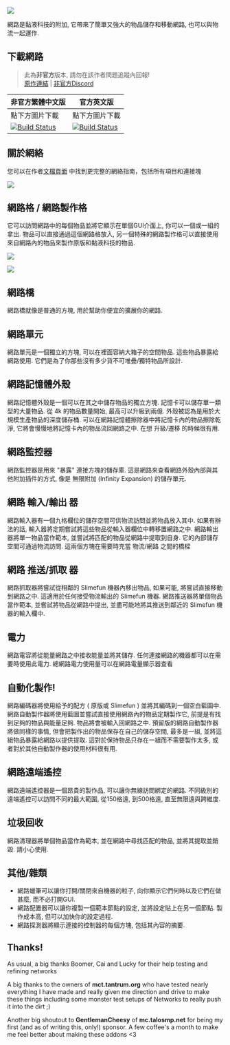 ![](https://github.com/Sefiraat/Networks/blob/master/images/logo/logo_large.png?raw=true)

網路是黏液科技的附加, 它帶來了簡單又強大的物品儲存和移動網路, 也可以與物流一起運作.

## 下載網路

> 此為**非官方**版本, 請勿在該作者問題追蹤內回報! <br>
> [原作連結](https://github.com/Sefiraat/Networks) | [非官方Discord](https://discord.gg/GF4CwjFXT9)

| 非官方繁體中文版 | 官方英文版 |
| -------- | -------- |
| 點下方圖片下載 | 點下方圖片下載 |
| [![Build Status](https://xMikux.github.io/builds/SlimeTraditionalTranslation/Networks/master/badge.svg)](https://xMikux.github.io/builds/SlimeTraditionalTranslation/Networks/master) | [![Build Status](https://thebusybiscuit.github.io/builds/Sefiraat/Networks/master/badge.svg)](https://thebusybiscuit.github.io/builds/Sefiraat/Networks/master) |

## 關於網絡

您可以在作者[文檔頁面](https://sefiraat.gitbook.io/docs/) 中找到更完整的網絡指南，包括所有項目和連接塊 

![](https://github.com/Sefiraat/Networks/blob/master/images/wiki/setup.png?raw=true) 

## 網路格 / 網路製作格

它可以訪問網路中的每個物品並將它顯示在單個GUI介面上, 你可以一個或一組的拿出. 物品可以直接通過這個網路格放入, 另一個特殊的網路製作格可以直接使用來自網路內的物品來製作原版和黏液科技的物品.

![](https://github.com/Sefiraat/Networks/blob/master/images/wiki/grid.png?raw=true)

![](https://github.com/Sefiraat/Networks/blob/master/images/wiki/grid_crafting.png?raw=true)

## 網路橋

網路橋就像是普通的方塊, 用於幫助你便宜的擴展你的網路.

## 網路單元
網路單元是一個獨立的方塊, 可以在裡面容納大箱子的空間物品. 這些物品暴露給網路使用. 它們是為了你那些沒有多少貨不可堆疊/獨特物品所設計.

## 網路記憶體外殼
網路記憶體外殼是一個可以在其之中儲存物品的獨立方塊. 記憶卡可以儲存單一類型的大量物品. 從 4k 的物品數量開始, 最高可以升級到兩億. 外殼被認為是用於大規模生產物品的深度儲存桶.
可以在網路記憶體擦除器中將記憶卡內的物品擦除乾淨, 它將會慢慢地將記憶卡內的物品流回網路之中. 在想 升級/遷移 的時候很有用.

## 網路監控器
網路監控器是用來 "暴露" 連接方塊的儲存庫. 這是網路來查看網路外殼內部與其他附加插件的方式, 像是 無限附加 (Infinity Expansion) 的儲存單元.

## 網路 輸入/輸出 器
網路輸入器有一個九格欄位的儲存空間可供物流訪問並將物品放入其中. 如果有辦法的話, 輸入器將定期嘗試將這些物品從輸入器欄位中轉移置網路之中.
網路輸出器將單一物品當作範本, 並嘗試將匹配的物品從網路中提取到自身. 它的內部儲存空間可通過物流訪問.
這兩個方塊在需要時充當 物流/網路 之間的橋樑

## 網路 推送/抓取 器
網路抓取器將嘗試從相鄰的 Slimefun 機器內移出物品, 如果可能, 將嘗試直接移動到網路之中. 這適用於任何接受物流輸出的 Slimefun 機器.
網路推送器將單個物品當作範本, 並嘗試將物品從網路中提出, 並盡可能地將其推送到鄰近的 Slimefun 機器的輸入欄中.

## 電力
網路電容將從能量網路之中接收能量並將其儲存. 任何連接網路的機器都可以在需要時使用此電力.
總網路電力使用量可以在網路電量顯示器查看

## 自動化製作!
網路編碼器將使用給予的配方 ( 原版或 Slimefun ) 並將其編碼到一個空白藍圖中.
網路自動製作器將使用藍圖並嘗試直接使用網路內的物品定期製作它, 前提是有找到足夠的物品與能量足夠. 物品將會被輸入回網路之中.
預留版的網路自動製作器將做同樣的事情, 但會把製作出的物品保存在自己的儲存空間, 最多是一組, 並將這組物品暴露給網路以提供提取. 這對於保持物品只存在一組而不需要製作太多, 或者對於其他自動製作器的使用材料很有用.

## 網路遠端遙控
網路遠端遙控器是一個昂貴的製作品, 可以讓你無線訪問綁定的網路. 不同級別的遠端遙控可以訪問不同的最大範圍, 從150格遠, 到500格遠, 直至無限遠與跨維度.

## 垃圾回收
網路清理器將單個物品當作為範本, 並在網路中尋找匹配的物品, 並將其提取並銷毀. 請小心使用.

## 其他/雜類
- 網路蠟筆可以讓你打開/關閉來自機器的粒子, 向你顯示它們何時以及它們在做甚麼, 而不必打開GUI.
- 網路配置器可以讓你複製一個範本節點的設定, 並將設定貼上在另一個節點. 製作成本高, 但可以加快你的設定過程.
- 網路探測器將顯示連接的控制器的每個方塊, 包括其內容的摘要.


## Thanks!

As usual, a big thanks Boomer, Cai and Lucky for their help testing and refining networks

A big thanks to the owners of **mct.tantrum.org** who have tested nearly everything I have made and really given me direction and drive to make these things including some monster test setups of Networks to really push it into the dirt ;)

Another big shoutout to **GentlemanCheesy** of **mc.talosmp.net** for being my first (and as of writing this, only!) sponsor. A few coffee's a month to make me feel better about making these addons <3
